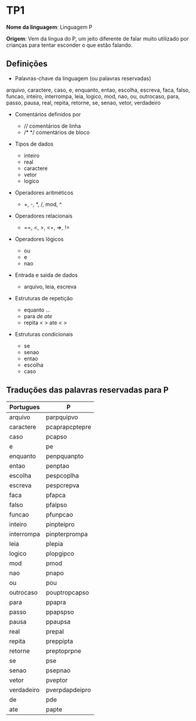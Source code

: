 # TP1

**Nome da linguagem**: Linguagem P

**Origem**: Vem da língua do P, um jeito diferente de falar muito utilizado por crianças para tentar esconder o que estão falando.

## Definições

- Palavras-chave da linguagem (ou palavras reservadas)

arquivo, caractere, caso, e, enquanto, entao, escolha, escreva, faca, falso, funcao,
inteiro, interrompa, leia, logico, mod, nao, ou, outrocaso, para, passo, pausa, real,
repita, retorne, se, senao, vetor, verdadeiro

- Comentários definidos por 
  - // comentários de linha
  - /* */ comentários de bloco

- Tipos de dados
  - inteiro
  - real
  - caractere
  - vetor
  - logico

- Operadores aritméticos
  - +, -, *, /, mod, ^

- Operadores relacionais
  - ==, <, >, <=, =>, !=

- Operadores lógicos
  - ou
  - e
  - nao

- Entrada e saida de dados
  - arquivo, leia, escreva

- Estruturas de repetição
  - equanto ...
  - para <var> de <val> ate <val>
  - repita < > ate < >

- Estruturas condicionais
  - se
  - senao
  - entao
  - escolha
  - caso

## Traduções das palavras reservadas para P
| Portugues   | P               |
| ----------- | -----------     |
| arquivo     | parpquipvo      |
| caractere   | pcaprapcptepre  |
| caso        | pcapso          |
| e           | pe              |
| enquanto    | penpquanpto     |
| entao       | penptao         |
| escolha     | pespcoplha      |
| escreva     | pespcrepva      |
| faca        | pfapca          |
| falso       | pfalpso         |
| funcao      | pfunpcao        |
| inteiro     | pinpteipro      |
| interrompa  | pinpterprompa   |
| leia        | plepia          |
| logico      | plopgipco       |
| mod         | pmod            |
| nao         | pnapo           |
| ou          | pou             |
| outrocaso   | pouptropcapso   |
| para        | ppapra          |
| passo       | ppapspso        |
| pausa       | ppaupsa         |
| real        | prepal          |
| repita      | preppipta       |
| retorne     | preptoprpne     |
| se          | pse             |
| senao       | psepnao         |
| vetor       | pveptor         |
| verdadeiro  | pverpdapdeipro  |
| de          | pde             |
| ate         | papte           |